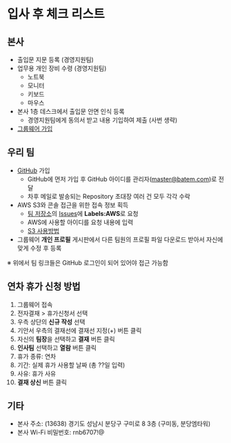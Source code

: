 # 입사 후 체크 리스트

## 본사
- 출입문 지문 등록 (경영지원팀)
- 업무용 개인 장비 수령 (경영지원팀)
  - 노트북
  - 모니터
  - 키보드
  - 마우스
- 본사 1층 데스크에서 출입문 안면 인식 등록
  - 경영지원팀에게 동의서 받고 내용 기입하여 제출 (사번 생략)
- [그룹웨어 가입](groupware.md)

## 우리 팀
- [GitHub](https://github.com) 가입
  - GitHub에 먼저 가입 후 GitHub 아이디를 관리자(master@batem.com)로 전달
  - 차후 메일로 발송되는 Repository 초대장 여러 건 모두 각각 수락
- AWS S3와 콘솔 접근을 위한 접속 정보 획득
  - [팀 저장소](https://github.com/rnb-rpa/Team)의 [Issues](https://github.com/rnb-rpa/Team/issues/new)에 **Labels:AWS**로 요청
  - AWS에 사용할 아이디를 요청 내용에 입력
  - [S3 사용방법](https://gw.batem.com/board/view/000001?wr_id=4&)
- 그룹웨어 **개인 프로필** 게시판에서 다른 팀원의 프로필 파일 다운로드 받아서 자신에 맞게 수정 후 등록

※ 위에서 팀 링크들은 GitHub 로그인이 되어 있어야 접근 가능함

## 연차 휴가 신청 방법
1. 그룹웨어 접속
1. 전자결재 > 휴가신청서 선택
1. 우측 상단의 **신규 작성** 선택
1. 기안서 우측의 결재선에 결재선 지정(+) 버튼 클릭
  1. 자신의 **팀장**을 선택하고 **결재** 버튼 클릭
  1. **인사팀** 선택하고 **열람** 버튼 클릭
1. 휴가 종류: 연차
1. 기간: 실제 휴가 사용할 날짜 (총 ??일 입력)
1. 사유: 휴가 사유
1. **결재 상신** 버튼 클릭

## 기타
* 본사 주소: (13638) 경기도 성남시 분당구 구미로 8 3층 (구미동, 분당엠타워)
* 본사 Wi-Fi 비밀번호: rnb6707!@
